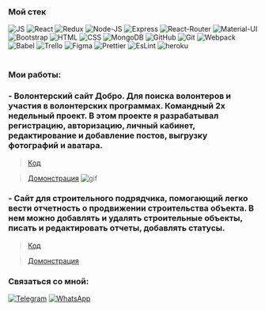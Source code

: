 ###  Мой стек

![JS](https://img.shields.io/badge/JavaScript-black?style=flat-square&logo=javaScript)
![React](https://img.shields.io/badge/React-black?style=flat-square&logo=react)
![Redux](https://img.shields.io/badge/Redux-black?style=flat-square&logo=redux)
![Node-JS](https://img.shields.io/badge/Nodejs-black?style=flat-square&logo=Node.js)
![Express](https://img.shields.io/badge/Express-black?style=flat-square&logo=Express)
![React-Router](https://img.shields.io/badge/React_Router-black?style=flat-square&logo=react-router)
![Material-UI](https://img.shields.io/badge/MaterialUI-black?style=flat-square&logo=Material-UI)
![Bootstrap](https://img.shields.io/badge/Bootstrap-black?style=flat-square&logo=Bootstrap)
![HTML](https://img.shields.io/badge/HTML-black?style=flat-square&logo=HTML5)
![CSS](https://img.shields.io/badge/CSS-black?style=flat-square&logo=css3)
![MongoDB](https://img.shields.io/badge/MongoDB-black?style=flat-square&logo=MongoDB)
![GitHub](https://img.shields.io/badge/GitHub-black?style=flat-square&logo=GitHub)
![Git](https://img.shields.io/badge/Git-black?style=flat-square&logo=git)
![Webpack](https://img.shields.io/badge/Webpack-black?style=flat-square&logo=Webpack)
![Babel](https://img.shields.io/badge/Babel-black?style=flat-square&logo=Babel)
![Trello](https://img.shields.io/badge/Trello-black?style=flat-square&logo=Trello)
![Figma](https://img.shields.io/badge/Figma-black?style=flat-square&logo=Figma)
![Prettier](https://img.shields.io/badge/Prettier-black?style=flat-square&logo=Prettier)
![EsLint](https://img.shields.io/badge/EsLint-black?style=flat-square&logo=EsLint)
![heroku](https://img.shields.io/badge/heroku-black?style=flat-square&logo=heroku)
<br />
<br />
### Мои работы:

### - Волонтерский сайт Добро. Для поиска волонтеров и участия в волонтерских программах. Командный 2х недельный проект. В этом проекте я разрабатывал регистрацию, авторизацию, личный кабинет, редактирование и добавление постов, выгрузку фотографий и аватара. ###
> [Код](https://github.com/abuingush/Dobro)

> [Домонстрация](https://mern-dobro.herokuapp.com)
![gif](http://g.recordit.co/5bt9s7rjjC.gif)


### - Сайт для строительного подрядчика, помогающий легко вести отчетность о продвижении строительства объекта. В нем можно добавлять и удалять строительные объекты, писать и редактировать отчеты, добавлять статусы. ###
>  [Код](https://github.com/abuingush/contractor-app)

> [Домонстрация](https://contractor-site.herokuapp.com)



### Связаться со мной:


[![Telegram](https://img.shields.io/badge/Telegram-black?style=social&logo=telegram)](https://t.me/Mutaliev_A)
[![WhatsApp](https://img.shields.io/badge/+79289203006-black?style=social&logo=WhatsApp)](+79289203006)
<br />
